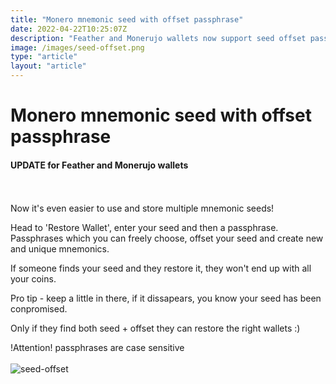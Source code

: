 ```yaml
---
title: "Monero mnemonic seed with offset passphrase"
date: 2022-04-22T10:25:07Z
description: "Feather and Monerujo wallets now support seed offset passphrases"
image: /images/seed-offset.png
type: "article"
layout: "article"
---
```


# Monero mnemonic seed with offset passphrase
#### UPDATE for Feather and Monerujo wallets
\
\
Now it's even easier to use and store multiple mnemonic seeds!

Head to 'Restore Wallet', enter your seed and then a passphrase. Passphrases which you can freely choose, offset your seed and create new and unique mnemonics.

If someone finds your seed and they restore it, they won't end up with all your coins.

Pro tip - keep a little in there, if it dissapears, you know your seed has been conpromised.

Only if they find both seed + offset they can restore the right wallets :)

!Attention! passphrases are case sensitive
\
\
![seed-offset](/images/seed-offset.png)
